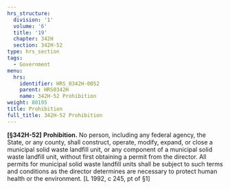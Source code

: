 ```yaml
---
hrs_structure:
  division: '1'
  volume: '6'
  title: '19'
  chapter: 342H
  section: 342H-52
type: hrs_section
tags:
  - Government
menu:
  hrs:
    identifier: HRS_0342H-0052
    parent: HRS0342H
    name: 342H-52 Prohibition
weight: 80195
title: Prohibition
full_title: 342H-52 Prohibition
---
```

**[§342H-52]** **Prohibition.** No person, including any federal agency, the State, or any county, shall construct, operate, modify, expand, or close a municipal solid waste landfill unit, or any component of a municipal solid waste landfill unit, without first obtaining a permit from the director. All permits for municipal solid waste landfill units shall be subject to such terms and conditions as the director determines are necessary to protect human health or the environment. [L 1992, c 245, pt of §1]